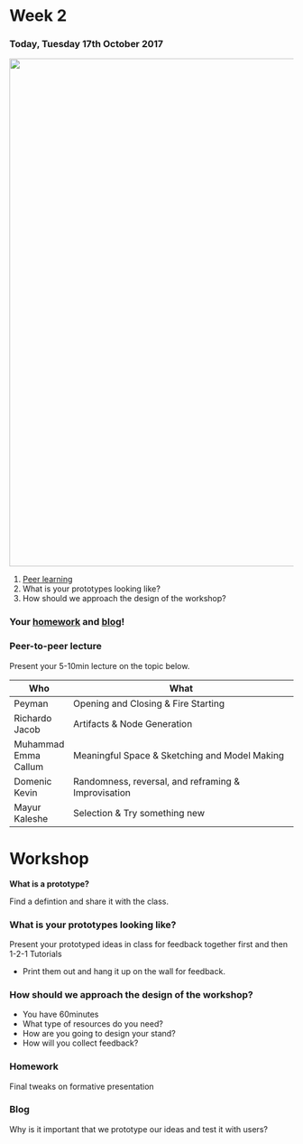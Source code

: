 # Week 2

### Today, Tuesday 17th October 2017

<img src="https://media.giphy.com/media/ZJ8PyjjxwnWMg/giphy.gif" width="900">

1. [Peer learning](#peer-learning)
2. What is your prototypes looking like?
3. How should we approach the design of the workshop?

### Your [homework](#homework) and [blog](#blog)!

### Peer-to-peer lecture

Present your 5-10min lecture on the topic below.

Who | What
--- | -----------
Peyman | Opening and Closing & Fire Starting
Richardo<br>Jacob | Artifacts & Node Generation
Muhammad<br>Emma<br>Callum| Meaningful Space & Sketching and Model Making
Domenic<br>Kevin | Randomness, reversal, and reframing & Improvisation
Mayur<br>Kaleshe | Selection & Try something new

# Workshop

**What is a prototype?**

Find a defintion and share it with the class.

### What is your prototypes looking like?

Present your prototyped ideas in class for feedback together first and then 1-2-1 Tutorials

* Print them out and hang it up on the wall for feedback.

### How should we approach the design of the workshop?

* You have 60minutes
* What type of resources do you need?
* How are you going to design your stand?
* How will you collect feedback?

### Homework

Final tweaks on formative presentation

### Blog

Why is it important that we prototype our ideas and test it with users?

